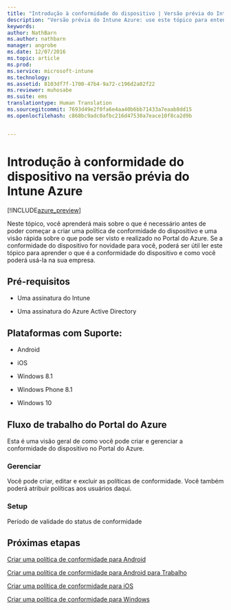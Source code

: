```yaml
---
title: "Introdução à conformidade do dispositivo | Versão prévia do Intune Azure | Microsoft Docs"
description: "Versão prévia do Intune Azure: use este tópico para entender os pré-requisitos que você precisa para criar políticas de conformidade no Microsoft Intune"
keywords: 
author: NathBarn
ms.author: nathbarn
manager: angrobe
ms.date: 12/07/2016
ms.topic: article
ms.prod: 
ms.service: microsoft-intune
ms.technology: 
ms.assetid: 8103df7f-1700-47b4-9a72-c196d2a02f22
ms.reviewer: muhosabe
ms.suite: ems
translationtype: Human Translation
ms.sourcegitcommit: 7693d49e2f0fa6e4aa40b6bb71433a7eaab8dd15
ms.openlocfilehash: c868bc9adc0afbc216d47530a7eace10f8ca2d9b


---
```


# <a name="get-started-with-device-compliance-in-intune-azure-preview"></a>Introdução à conformidade do dispositivo na versão prévia do Intune Azure


[!INCLUDE[azure_preview](../includes/azure_preview.md)]

Neste tópico, você aprenderá mais sobre o que é necessário antes de poder começar a criar uma política de conformidade do dispositivo e uma visão rápida sobre o que pode ser visto e realizado no Portal do Azure. Se a conformidade do dispositivo for novidade para você, poderá ser útil ler este tópico para aprender o que é a conformidade do dispositivo e como você poderá usá-la na sua empresa.

##  <a name="pre-requisites"></a>Pré-requisitos


-   Uma assinatura do Intune

-   Uma assinatura do Azure Active Directory



##  <a name="supported-platforms"></a>Plataformas com Suporte:


-   Android

-   iOS

-   Windows 8.1

-   Windows Phone 8.1

-   Windows 10

##  <a name="azure-portal-workflow"></a>Fluxo de trabalho do Portal do Azure


Esta é uma visão geral de como você pode criar e gerenciar a conformidade do dispositivo no Portal do Azure.

<!---### Overview

When you choose the **Set device compliance** workload, the blade opens with an  **Overview** section that displays a summary view of your compliance policies that you have created and the status of the devices they have been applied to. If you
don’t have any policies configured yet, the overview will just include the various reports but with no data.--->

### <a name="manage"></a>Gerenciar

Você pode criar, editar e excluir as políticas de conformidade. Você também poderá atribuir políticas aos usuários daqui.

<!---### Monitor

This section is a detailed view of what you see in the **Overview**. A list of all the reports are displayed in this section and you can interactively drill down through each of these reports.--->

### <a name="setup"></a>Setup

Período de validade do status de conformidade

##  <a name="next-steps"></a>Próximas etapas
[Criar uma política de conformidade para Android](create-a-compliance-policy-for-android.md)

[Criar uma política de conformidade para Android para Trabalho](create-a-compliance-policy-for-android-for-work.md)

[Criar uma política de conformidade para iOS](create-a-compliance-policy-for-ios.md)

[Criar uma política de conformidade para Windows](create-a-compliance-policy-for-windows.md)



<!--HONumber=Feb17_HO1-->



